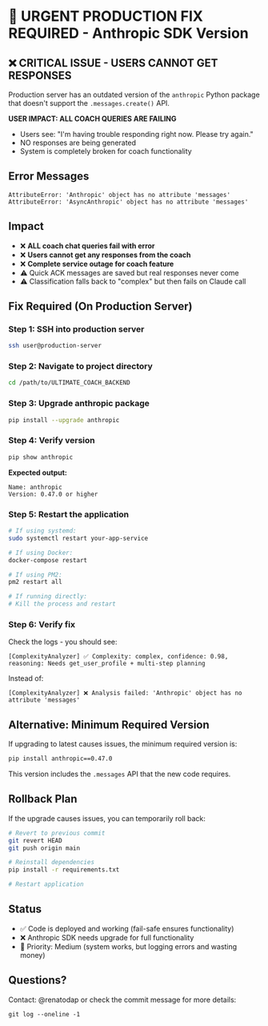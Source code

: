 # 🚨 URGENT PRODUCTION FIX REQUIRED - Anthropic SDK Version

## ❌ CRITICAL ISSUE - USERS CANNOT GET RESPONSES
Production server has an outdated version of the `anthropic` Python package that doesn't support the `.messages.create()` API.

**USER IMPACT: ALL COACH QUERIES ARE FAILING**
- Users see: "I'm having trouble responding right now. Please try again."
- NO responses are being generated
- System is completely broken for coach functionality

## Error Messages
```
AttributeError: 'Anthropic' object has no attribute 'messages'
AttributeError: 'AsyncAnthropic' object has no attribute 'messages'
```

## Impact
- ❌ **ALL coach chat queries fail with error**
- ❌ **Users cannot get any responses from the coach**
- ❌ **Complete service outage for coach feature**
- ⚠️ Quick ACK messages are saved but real responses never come
- ⚠️ Classification falls back to "complex" but then fails on Claude call

## Fix Required (On Production Server)

### Step 1: SSH into production server
```bash
ssh user@production-server
```

### Step 2: Navigate to project directory
```bash
cd /path/to/ULTIMATE_COACH_BACKEND
```

### Step 3: Upgrade anthropic package
```bash
pip install --upgrade anthropic
```

### Step 4: Verify version
```bash
pip show anthropic
```

**Expected output:**
```
Name: anthropic
Version: 0.47.0 or higher
```

### Step 5: Restart the application
```bash
# If using systemd:
sudo systemctl restart your-app-service

# If using Docker:
docker-compose restart

# If using PM2:
pm2 restart all

# If running directly:
# Kill the process and restart
```

### Step 6: Verify fix
Check the logs - you should see:
```
[ComplexityAnalyzer] ✅ Complexity: complex, confidence: 0.98, reasoning: Needs get_user_profile + multi-step planning
```

Instead of:
```
[ComplexityAnalyzer] ❌ Analysis failed: 'Anthropic' object has no attribute 'messages'
```

## Alternative: Minimum Required Version

If upgrading to latest causes issues, the minimum required version is:
```bash
pip install anthropic==0.47.0
```

This version includes the `.messages` API that the new code requires.

## Rollback Plan

If the upgrade causes issues, you can temporarily roll back:

```bash
# Revert to previous commit
git revert HEAD
git push origin main

# Reinstall dependencies
pip install -r requirements.txt

# Restart application
```

## Status
- ✅ Code is deployed and working (fail-safe ensures functionality)
- ❌ Anthropic SDK needs upgrade for full functionality
- 🎯 Priority: Medium (system works, but logging errors and wasting money)

## Questions?
Contact: @renatodap or check the commit message for more details:
```
git log --oneline -1
```
